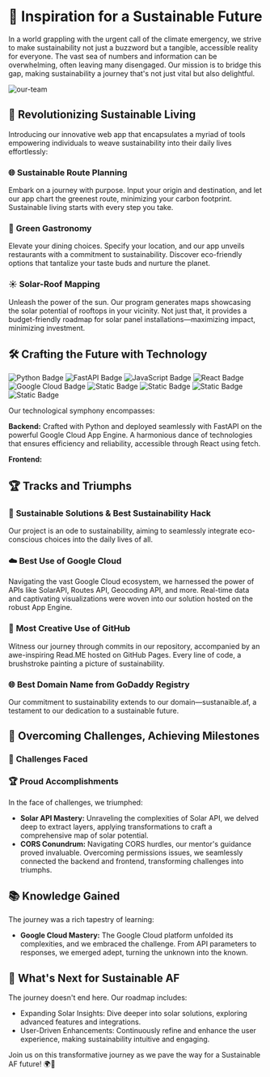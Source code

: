 # 🌿 **Inspiration for a Sustainable Future**

In a world grappling with the urgent call of the climate emergency, we strive to make sustainability not just a buzzword but a tangible, accessible reality for everyone. The vast sea of numbers and information can be overwhelming, often leaving many disengaged. Our mission is to bridge this gap, making sustainability a journey that's not just vital but also delightful.

![our-team](https://cdn.discordapp.com/attachments/1174831794986700891/1175664015096152114/IMG_1751.jpg?ex=656c0d6f&is=6559986f&hm=d2c601fac018d0f40d7fad5fe6478a5b5afba1d3ae3f27671c1d9173e65d6de9&)

## 🚀 **Revolutionizing Sustainable Living**

Introducing our innovative web app that encapsulates a myriad of tools empowering individuals to weave sustainability into their daily lives effortlessly:

### 🌐 **Sustainable Route Planning**
Embark on a journey with purpose. Input your origin and destination, and let our app chart the greenest route, minimizing your carbon footprint. Sustainable living starts with every step you take.

### 🍃 **Green Gastronomy**
Elevate your dining choices. Specify your location, and our app unveils restaurants with a commitment to sustainability. Discover eco-friendly options that tantalize your taste buds and nurture the planet.

### ☀️ **Solar-Roof Mapping**
Unleash the power of the sun. Our program generates maps showcasing the solar potential of rooftops in your vicinity. Not just that, it provides a budget-friendly roadmap for solar panel installations—maximizing impact, minimizing investment.

## 🛠️ **Crafting the Future with Technology**

![Python Badge](https://img.shields.io/badge/Python-blue?style=for-the-badge&logo=python&logoColor=white&color=%233776AB)
![FastAPI Badge](https://img.shields.io/badge/Fast%20API-blue?style=for-the-badge&logo=fastapi&logoColor=white&color=%23009688)
![JavaScript Badge](https://img.shields.io/badge/JavaScript-blue?style=for-the-badge&logo=javascript&logoColor=black&color=%23F7DF1E)
![React Badge](https://img.shields.io/badge/React-blue?style=for-the-badge&logo=react&logoColor=black&color=%2361DAFB)
![Google Cloud Badge](https://img.shields.io/badge/Google%20Cloud-blue?style=for-the-badge&logo=google%20cloud&logoColor=white&color=%234285F4)
![Static Badge](https://img.shields.io/badge/HTML-blue?style=for-the-badge&logo=html5&logoColor=white&color=%23E34F26)
![Static Badge](https://img.shields.io/badge/CSS-blue?style=for-the-badge&logo=css3&logoColor=white&color=%231572B6)
![Static Badge](https://img.shields.io/badge/Node.js-blue?style=for-the-badge&logo=node.js&logoColor=white&color=%23339933)
![Static Badge](https://img.shields.io/badge/Tailwind%20CSS-blue?style=for-the-badge&logo=tailwind%20css&logoColor=white&color=%2306B6D4)

Our technological symphony encompasses:

**Backend:** Crafted with Python and deployed seamlessly with FastAPI on the powerful Google Cloud App Engine. A harmonious dance of technologies that ensures efficiency and reliability, accessible through React using fetch.

**Frontend:**

## 🏆 **Tracks and Triumphs**

### 🌱 **Sustainable Solutions & Best Sustainability Hack**
Our project is an ode to sustainability, aiming to seamlessly integrate eco-conscious choices into the daily lives of all.

### ☁️ **Best Use of Google Cloud**
Navigating the vast Google Cloud ecosystem, we harnessed the power of APIs like SolarAPI, Routes API, Geocoding API, and more. Real-time data and captivating visualizations were woven into our solution hosted on the robust App Engine.

### 🎨 **Most Creative Use of GitHub**
Witness our journey through commits in our repository, accompanied by an awe-inspiring Read.ME hosted on GitHub Pages. Every line of code, a brushstroke painting a picture of sustainability.

### 🌐 **Best Domain Name from GoDaddy Registry**
Our commitment to sustainability extends to our domain—sustanaible.af, a testament to our dedication to a sustainable future.

## 🚧 **Overcoming Challenges, Achieving Milestones**

### 🌌 **Challenges Faced**
<!-- Elaborate on the challenges faced during the hackathon -->

### 🏆 **Proud Accomplishments**
In the face of challenges, we triumphed:

- **Solar API Mastery:** Unraveling the complexities of Solar API, we delved deep to extract layers, applying transformations to craft a comprehensive map of solar potential.
- **CORS Conundrum:** Navigating CORS hurdles, our mentor's guidance proved invaluable. Overcoming permissions issues, we seamlessly connected the backend and frontend, transforming challenges into triumphs.

## 📚 **Knowledge Gained**

The journey was a rich tapestry of learning:

- **Google Cloud Mastery:** The Google Cloud platform unfolded its complexities, and we embraced the challenge. From API parameters to responses, we emerged adept, turning the unknown into the known.

## 🌟 **What's Next for Sustainable AF**

The journey doesn't end here. Our roadmap includes:

- Expanding Solar Insights: Dive deeper into solar solutions, exploring advanced features and integrations.
- User-Driven Enhancements: Continuously refine and enhance the user experience, making sustainability intuitive and engaging.

Join us on this transformative journey as we pave the way for a Sustainable AF future! 🌍💚
